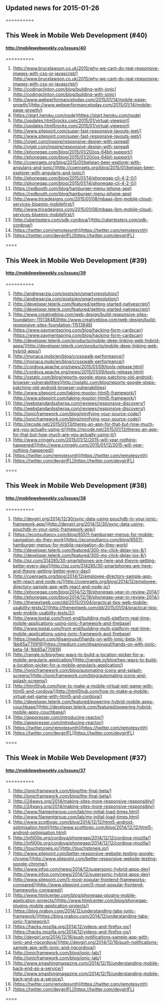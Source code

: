 ## Updated news for 2015-01-26 

==========
## This Week in Mobile Web Development (#40)
#### http://mobilewebweekly.co/issues/40

==========
  1. [http://www.brucelawson.co.uk/2015/why-we-cant-do-real-responsive-images-with-css-or-javascript/](http://www.brucelawson.co.uk/2015/why-we-cant-do-real-responsive-images-with-css-or-javascript/) 
  2. [http://codingclinton.com/blog/building-with-ionic](http://codingclinton.com/blog/building-with-ionic) 
  3. [http://www.webperformancetoday.com/2015/01/14/mobile-page-growth/](http://www.webperformancetoday.com/2015/01/14/mobile-page-growth/) 
  4. [https://start.heroku.com/node](https://start.heroku.com/node) 
  6. [http://updates.html5rocks.com/2015/01/virtual-viewport](http://updates.html5rocks.com/2015/01/virtual-viewport) 
  7. [http://www.sitepoint.com/super-fast-responsive-layouts-jeet/](http://www.sitepoint.com/super-fast-responsive-layouts-jeet/) 
  8. [http://viget.com/inspire/responsive-design-with-spread](http://viget.com/inspire/responsive-design-with-spread) 
  9. [http://phonegap.com/blog/2015/01/20/ios-64bit-support/](http://phonegap.com/blog/2015/01/20/ios-64bit-support/) 
  10. [http://coenraets.org/blog/2015/01/belgian-beer-explorer-with-angularjs-and-ionic/](http://coenraets.org/blog/2015/01/belgian-beer-explorer-with-angularjs-and-ionic/) 
  11. [http://phonegap.com/blog/2015/01/14/phonegap-cli-4-2-0/](http://phonegap.com/blog/2015/01/14/phonegap-cli-4-2-0/) 
  12. [https://redbooth.com/blog/hamburger-menu-iphone-app](https://redbooth.com/blog/hamburger-menu-iphone-app) 
  13. [http://www.tricedesigns.com/2015/01/08/mbaas-ibm-mobile-cloud-services-bluemix-mobilefirst/](http://www.tricedesigns.com/2015/01/08/mbaas-ibm-mobile-cloud-services-bluemix-mobilefirst/) 
  14. [http://ubertesters.com/sdk-cordova/](http://ubertesters.com/sdk-cordova/) 
  15. [https://twitter.com/remotesynth](https://twitter.com/remotesynth) 
  16. [https://twitter.com/devgirlFL](https://twitter.com/devgirlFL) 

====
## This Week in Mobile Web Development (#39)
#### http://mobilewebweekly.co/issues/39

==========
  1. [http://andregarzia.com/posts/en/smartvrevolution/](http://andregarzia.com/posts/en/smartvrevolution/) 
  2. [http://developer.telerik.com/featured/getting-started-nativescript/](http://developer.telerik.com/featured/getting-started-nativescript/) 
  3. [http://www.creativebloq.com/web-design/build-responsive-sites-foundation-11513848](http://www.creativebloq.com/web-design/build-responsive-sites-foundation-11513848) 
  4. [https://www.paymentspring.com/blog/hacking-form-cardscan](https://www.paymentspring.com/blog/hacking-form-cardscan) 
  5. [http://developer.telerik.com/products/mobile-deep-linking-web-hybrid-apps/](http://developer.telerik.com/products/mobile-deep-linking-web-hybrid-apps/) 
  7. [http://monaca.mobi/en/blog/crosswalk-performance/](http://monaca.mobi/en/blog/crosswalk-performance/) 
  8. [http://cordova.apache.org/news/2015/01/09/tools-release.html](http://cordova.apache.org/news/2015/01/09/tools-release.html) 
  9. [http://ostatic.com/blog/reports-google-stops-patching-old-android-browser-vulnerabilities](http://ostatic.com/blog/reports-google-stops-patching-old-android-browser-vulnerabilities) 
  10. [http://www.sitepoint.com/taking-mootor-html5-framework/](http://www.sitepoint.com/taking-mootor-html5-framework/) 
  11. [http://webstandardssherpa.com/reviews/responsive-discovery/](http://webstandardssherpa.com/reviews/responsive-discovery/) 
  12. [http://ionicframework.com/blog/minifying-your-source-code/](http://ionicframework.com/blog/minifying-your-source-code/) 
  13. [http://recode.net/2015/01/13/theres-an-app-for-that-but-how-much-are-you-actually-using-it/](http://recode.net/2015/01/13/theres-an-app-for-that-but-how-much-are-you-actually-using-it/) 
  14. [http://www.cringely.com/2015/01/12/2015-will-year-nothing-happened/](http://www.cringely.com/2015/01/12/2015-will-year-nothing-happened/) 
  15. [https://twitter.com/remotesynth](https://twitter.com/remotesynth) 
  16. [https://twitter.com/devgirlFL](https://twitter.com/devgirlFL) 

====
## This Week in Mobile Web Development (#38)
#### http://mobilewebweekly.co/issues/38

==========
  1. [http://devgirl.org/2014/12/30/sync-data-using-pouchdb-in-your-ionic-framework-app/](http://devgirl.org/2014/12/30/sync-data-using-pouchdb-in-your-ionic-framework-app/) 
  2. [https://econsultancy.com/blog/65511-hamburger-menus-for-mobile-navigation-do-they-work](https://econsultancy.com/blog/65511-hamburger-menus-for-mobile-navigation-do-they-work) 
  3. [http://developer.telerik.com/featured/300-ms-click-delay-ios-8/](http://developer.telerik.com/featured/300-ms-click-delay-ios-8/) 
  4. [http://qz.com/314285/30-smartphones-are-here-and-theyre-getting-better-every-day/](http://qz.com/314285/30-smartphones-are-here-and-theyre-getting-better-every-day/) 
  5. [http://coenraets.org/blog/2014/12/employee-directory-sample-app-with-react-and-node-js/](http://coenraets.org/blog/2014/12/employee-directory-sample-app-with-react-and-node-js/) 
  6. [http://phonegap.com/blog/2014/12/19/phonegap-year-in-review-2014/](http://phonegap.com/blog/2014/12/19/phonegap-year-in-review-2014/) 
  7. [http://thenextweb.com/dd/2015/01/04/practical-tips-web-mobile-usability-tests/2/](http://thenextweb.com/dd/2015/01/04/practical-tips-web-mobile-usability-tests/2/) 
  8. [http://www.toptal.com/front-end/building-multi-platform-real-time-mobile-applications-using-ionic-framework-and-firebase](http://www.toptal.com/front-end/building-multi-platform-real-time-mobile-applications-using-ionic-framework-and-firebase) 
  9. [https://medium.com/@saniyusuf/hands-on-with-ionic-beta-14-1bb65a770919](https://medium.com/@saniyusuf/hands-on-with-ionic-beta-14-1bb65a770919) 
  10. [http://rangle.io/blog/two-ways-to-build-a-location-picker-for-a-mobile-angularjs-application/](http://rangle.io/blog/two-ways-to-build-a-location-picker-for-a-mobile-angularjs-application/) 
  11. [http://ionicframework.com/blog/automating-icons-and-splash-screens/](http://ionicframework.com/blog/automating-icons-and-splash-screens/) 
  12. [http://html5hub.com/how-to-make-a-mobile-virtual-pet-game-with-html5-and-cordova/](http://html5hub.com/how-to-make-a-mobile-virtual-pet-game-with-html5-and-cordova/) 
  13. [http://developer.telerik.com/featured/powering-hybrid-mobile-apps-couchbase/](http://developer.telerik.com/featured/powering-hybrid-mobile-apps-couchbase/) 
  14. [http://apppresser.com/introducing-reactor/](http://apppresser.com/introducing-reactor/) 
  15. [https://twitter.com/remotesynth](https://twitter.com/remotesynth) 
  16. [https://twitter.com/devgirlFL](https://twitter.com/devgirlFL) 

====
## This Week in Mobile Web Development (#37)
#### http://mobilewebweekly.co/issues/37

==========
  1. [http://ionicframework.com/blog/the-final-beta/](http://ionicframework.com/blog/the-final-beta/) 
  2. [http://24ways.org/2014/making-sites-more-responsive-responsibly/](http://24ways.org/2014/making-sites-more-responsive-responsibly/) 
  3. [http://www.filamentgroup.com/lab/mv-initial-load-times.html](http://www.filamentgroup.com/lab/mv-initial-load-times.html) 
  4. [http://www.scottlogic.com/blog/2014/12/12/html5-android-optimisation.html](http://www.scottlogic.com/blog/2014/12/12/html5-android-optimisation.html) 
  5. [http://infil00p.org/cordova/phonegap/2014/12/12/cordova-mozilla/](http://infil00p.org/cordova/phonegap/2014/12/12/cordova-mozilla/) 
  6. [http://touchstonejs.io/](http://touchstonejs.io/) 
  7. [http://www.sitepoint.com/better-responsive-website-testing-google-chrome/](http://www.sitepoint.com/better-responsive-website-testing-google-chrome/) 
  8. [http://www.infoq.com/news/2014/12/supersonic-hybrid-apps-dev](http://www.infoq.com/news/2014/12/supersonic-hybrid-apps-dev) 
  9. [http://www.sitepoint.com/5-most-popular-frontend-frameworks-compared/](http://www.sitepoint.com/5-most-popular-frontend-frameworks-compared/) 
  10. [http://www.htmlcenter.com/blog/phonegap-plugins-mobile-application-projects/](http://www.htmlcenter.com/blog/phonegap-plugins-mobile-application-projects/) 
  11. [https://blog.nraboy.com/2014/12/understanding-tabs-ionic-framework/](https://blog.nraboy.com/2014/12/understanding-tabs-ionic-framework/) 
  12. [https://hacks.mozilla.org/2014/12/videos-and-firefox-os/](https://hacks.mozilla.org/2014/12/videos-and-firefox-os/) 
  13. [http://devgirl.org/2014/12/16/push-notifications-sample-app-with-ionic-and-ngcordova/](http://devgirl.org/2014/12/16/push-notifications-sample-app-with-ionic-and-ngcordova/) 
  14. [http://ionicframework.com/blog/ionic-lab/](http://ionicframework.com/blog/ionic-lab/) 
  15. [http://www.smashingmagazine.com/2014/12/15/understanding-mobile-back-end-as-a-service/](http://www.smashingmagazine.com/2014/12/15/understanding-mobile-back-end-as-a-service/) 
  16. [https://twitter.com/remotesynth](https://twitter.com/remotesynth) 
  17. [https://twitter.com/devgirlFL](https://twitter.com/devgirlFL) 

====
